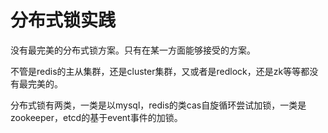 # 分布式锁实践

没有最完美的分布式锁方案。只有在某一方面能够接受的方案。

不管是redis的主从集群，还是cluster集群，又或者是redlock，还是zk等等都没有最完美的。


分布式锁有两类，一类是以mysql，redis的类cas自旋循环尝试加锁，一类是zookeeper，etcd的基于event事件的加锁。



